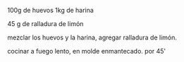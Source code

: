 100g de huevos
1kg de harina

45 g de ralladura de limón

mezclar los huevos y la harina, 
agregar ralladura de limón.

cocinar a fuego lento, en molde enmantecado.
por 45'
